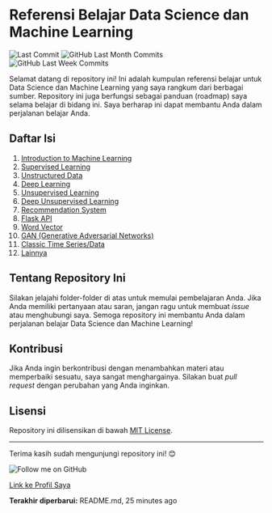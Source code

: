 # Referensi Belajar Data Science dan Machine Learning

![Last Commit](https://github.com/mhyubr/Data_Science_and_Machine_Learning_Roadmap_2.0/tree/main)
![GitHub Last Month Commits]([https://img.shields.io/github/commit-activity/m/username/repository](https://github.com/mhyubr/Data_Science_and_Machine_Learning_Roadmap_2.0/tree/main))
![GitHub Last Week Commits]([https://img.shields.io/github/commit-activity/w/username/repository](https://github.com/mhyubr/Data_Science_and_Machine_Learning_Roadmap_2.0/tree/main))

Selamat datang di repository ini! Ini adalah kumpulan referensi belajar untuk Data Science dan Machine Learning yang saya rangkum dari berbagai sumber. Repository ini juga berfungsi sebagai panduan (roadmap) saya selama belajar di bidang ini. Saya berharap ini dapat membantu Anda dalam perjalanan belajar Anda.

## Daftar Isi

1. [Introduction to Machine Learning](https://github.com/mhyubr/Data_Science_and_Machine_Learning_Roadmap_2.0/tree/main/01%20-%20Introduction%20to%20Machine%20Learning)
2. [Supervised Learning](#supervised-learning)
3. [Unstructured Data](#unstructured-data)
4. [Deep Learning](#deep-learning)
5. [Unsupervised Learning](#unsupervised-learning)
6. [Deep Unsupervised Learning](#deep-unsupervised-learning)
7. [Recommendation System](#recommendation-system)
8. [Flask API](#flask-api)
9. [Word Vector](#word-vector)
10. [GAN (Generative Adversarial Networks)](#gan-generative-adversarial-networks)
11. [Classic Time Series/Data](#classic-time-seriesdata)
99. [Lainnya](#lainnya)

## Tentang Repository Ini

Silakan jelajahi folder-folder di atas untuk memulai pembelajaran Anda. Jika Anda memiliki pertanyaan atau saran, jangan ragu untuk membuat *issue* atau menghubungi saya. Semoga repository ini membantu Anda dalam perjalanan belajar Data Science dan Machine Learning!

## Kontribusi

Jika Anda ingin berkontribusi dengan menambahkan materi atau memperbaiki sesuatu, saya sangat menghargainya. Silakan buat *pull request* dengan perubahan yang Anda inginkan.

## Lisensi

Repository ini dilisensikan di bawah [MIT License](LICENSE).

---

Terima kasih sudah mengunjungi repository ini! 😊

![Follow me on GitHub](https://img.shields.io/github/followers/username?style=social)

[Link ke Profil Saya](https://github.com/username)

**Terakhir diperbarui:** README.md, 25 minutes ago
